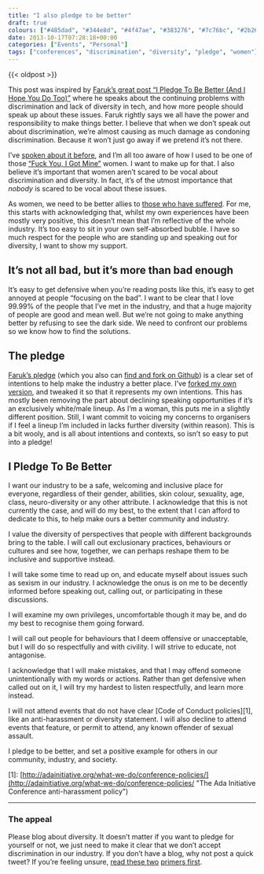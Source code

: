 ```yaml
---
title: "I also pledge to be better"
draft: true
colours: ["#485dad", "#344e8d", "#4f47ae", "#383276", "#7c76bc", "#2b266e", "#3862c7"]
date: 2013-10-17T07:28:18+00:00
categories: ["Events", "Personal"]
tags: ["conferences", "discrimination", "diversity", "pledge", "women"]
---
```


{{< oldpost >}}

This post was inspired by [Faruk’s great post “I Pledge To Be Better (And I Hope You Do Too)”](http://farukat.es/journal/2013/10/698-i-pledge-be-better-and-i-hope-you-do-too) where he speaks about the continuing problems with discrimination and lack of diversity in tech, and how more people should speak up about these issues. Faruk rightly says we all have the power and responsibility to make things better. I believe that when we don’t speak out about discrimination, we’re almost causing as much damage as condoning discrimination. Because it won’t just go away if we pretend it’s not there.

I’ve [spoken about it before](http://laurakalbag.wpengine.com/women-and-conferences/ "Women and conferences"), and I’m all too aware of how I used to be one of those [“Fuck You, I Got Mine”](https://medium.com/about-work/e82b7ca7de03 "Fantastic post by @Shanley about women in tech for the patriarchy") women. I want to make up for that. I also believe it’s important that women aren’t scared to be vocal about discrimination and diversity. In fact, it’s of the utmost importance that *nobody* is scared to be vocal about these issues.

As women, we need to be better allies to [those who have suffered](http://blogjustine.wordpress.com/2013/10/12/because-it-needs-to-be-said/). For me, this starts with acknowledging that, whilst my own experiences have been mostly very positive, this doesn’t mean that I’m reflective of the whole industry. It’s too easy to sit in your own self-absorbed bubble. I have so much respect for the people who are standing up and speaking out for diversity, I want to show my support.

## It’s not all bad, but it’s more than bad enough

It’s easy to get defensive when you’re reading posts like this, it’s easy to get annoyed at people “focusing on the bad”. I want to be clear that I love 99.99% of the people that I’ve met in the industry, and that a huge majority of people are good and mean well. But we’re not going to make anything better by refusing to see the dark side. We need to confront our problems so we know how to find the solutions.

## The pledge

[Faruk’s pledge](http://farukat.es/journal/2013/10/698-i-pledge-be-better-and-i-hope-you-do-too#pledge) (which you also can [find and fork on Github](https://gist.github.com/KuraFire/7002725)) is a clear set of intentions to help make the industry a better place. I’ve [forked my own version](https://gist.github.com/laurakalbag/7013814), and tweaked it so that it represents my own intentions. This has mostly been removing the part about declining speaking opportunities if it’s an exclusively white/male lineup. As I’m a woman, this puts me in a slightly different position. Still, I want commit to voicing my concerns to organisers if I feel a lineup I’m included in lacks further diversity (within reason). This is a bit wooly, and is all about intentions and contexts, so isn’t so easy to put into a pledge!

## I Pledge To Be Better

I want our industry to be a safe, welcoming and inclusive place for everyone, regardless of their gender, abilities, skin colour, sexuality, age, class, neuro-diversity or any other attribute. I acknowledge that this is not currently the case, and will do my best, to the extent that I can afford to dedicate to this, to help make ours a better community and industry.

I value the diversity of perspectives that people with different backgrounds bring to the table. I will call out exclusionary practices, behaviours or cultures and see how, together, we can perhaps reshape them to be inclusive and supportive instead.

I will take some time to read up on, and educate myself about issues such as sexism in our industry. I acknowledge the onus is on me to be decently informed before speaking out, calling out, or participating in these discussions.

I will examine my own privileges, uncomfortable though it may be, and do my best to recognise them going forward.

I will call out people for behaviours that I deem offensive or unacceptable, but I will do so respectfully and with civility. I will strive to educate, not antagonise.

I acknowledge that I will make mistakes, and that I may offend someone unintentionally with my words or actions. Rather than get defensive when called out on it, I will try my hardest to listen respectfully, and learn more instead.

I will not attend events that do not have clear [Code of Conduct policies][1], like an anti-harassment or diversity statement. I will also decline to attend events that feature, or permit to attend, any known offender of sexual assault.

I pledge to be better, and set a positive example for others in our community, industry, and society.

[1]: [http://adainitiative.org/what-we-do/conference-policies/](http://adainitiative.org/what-we-do/conference-policies/ "The Ada Initiative Conference anti-harassment policy")

---

### The appeal

Please blog about diversity. It doesn’t matter if you want to pledge for yourself or not, we just need to make it clear that we don’t accept discrimination in our industry. If you don’t have a blog, why not post a quick tweet? If you’re feeling unsure, [read these two](http://farukat.es/journal/2013/09/696-primer-sexism-tech) [primers first](http://aralbalkan.com/notes/on-false-dichotomies-and-diversity/).

	